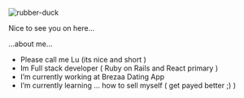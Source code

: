 
![rubber-duck](https://user-images.githubusercontent.com/64465947/157428814-1bb80c58-6e3b-472a-9657-75aea93f20a6.gif)


Nice to see you on here...

...about me...

 - Please call me Lu (its nice and short )
 - Im Full stack developer ( Ruby on Rails and React primary )
 - I’m currently working at Brezaa Dating App
 - I’m currently learning ... how to sell myself ( get payed better ;) )


